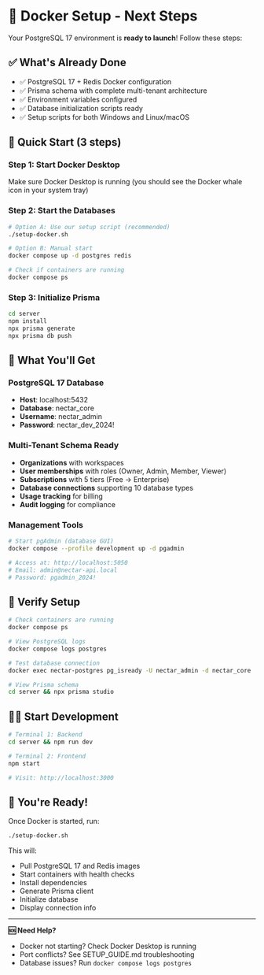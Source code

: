 # 🐳 Docker Setup - Next Steps

Your PostgreSQL 17 environment is **ready to launch**! Follow these steps:

## ✅ What's Already Done

- ✅ PostgreSQL 17 + Redis Docker configuration
- ✅ Prisma schema with complete multi-tenant architecture  
- ✅ Environment variables configured
- ✅ Database initialization scripts ready
- ✅ Setup scripts for both Windows and Linux/macOS

## 🚀 Quick Start (3 steps)

### Step 1: Start Docker Desktop
Make sure Docker Desktop is running (you should see the Docker whale icon in your system tray)

### Step 2: Start the Databases
```bash
# Option A: Use our setup script (recommended)
./setup-docker.sh

# Option B: Manual start
docker compose up -d postgres redis

# Check if containers are running
docker compose ps
```

### Step 3: Initialize Prisma
```bash
cd server
npm install
npx prisma generate
npx prisma db push
```

## 🎯 What You'll Get

### PostgreSQL 17 Database
- **Host**: localhost:5432
- **Database**: nectar_core  
- **Username**: nectar_admin
- **Password**: nectar_dev_2024!

### Multi-Tenant Schema Ready
- **Organizations** with workspaces
- **User memberships** with roles (Owner, Admin, Member, Viewer)
- **Subscriptions** with 5 tiers (Free → Enterprise)
- **Database connections** supporting 10 database types
- **Usage tracking** for billing
- **Audit logging** for compliance

### Management Tools
```bash
# Start pgAdmin (database GUI)
docker compose --profile development up -d pgadmin

# Access at: http://localhost:5050
# Email: admin@nectar-api.local
# Password: pgadmin_2024!
```

## 🔧 Verify Setup

```bash
# Check containers are running
docker compose ps

# View PostgreSQL logs
docker compose logs postgres

# Test database connection
docker exec nectar-postgres pg_isready -U nectar_admin -d nectar_core

# View Prisma schema
cd server && npx prisma studio
```

## 🏃‍♂️ Start Development

```bash
# Terminal 1: Backend
cd server && npm run dev

# Terminal 2: Frontend  
npm start

# Visit: http://localhost:3000
```

## 🎉 You're Ready!

Once Docker is started, run:
```bash
./setup-docker.sh
```

This will:
- Pull PostgreSQL 17 and Redis images
- Start containers with health checks
- Install dependencies
- Generate Prisma client  
- Initialize database
- Display connection info

---

**🆘 Need Help?**
- Docker not starting? Check Docker Desktop is running
- Port conflicts? See SETUP_GUIDE.md troubleshooting
- Database issues? Run `docker compose logs postgres`